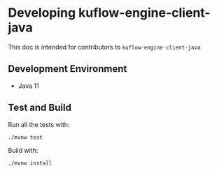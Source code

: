 # Developing kuflow-engine-client-java

This doc is intended for contributors to `kuflow-engine-client-java`

## Development Environment

* Java 11

## Test and Build

Run all the tests with:

```bash
./mvnw test
```

Build with:

```bash
./mvnw install
```

